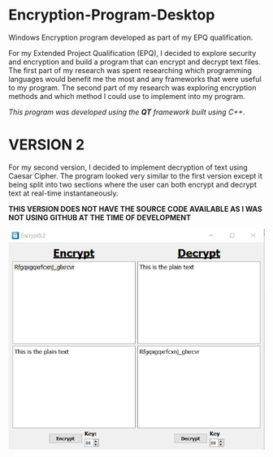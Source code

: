 # Encryption-Program-Desktop
Windows Encryption program developed as part of my EPQ qualification. 


For my Extended Project Qualification (EPQ), I decided to explore security and encryption and build a program that can encrypt and decrypt
text files. The first part of my research was spent researching which programming languages would benefit me the most and any frameworks 
that were useful to my program. The second part of my research was exploring encryption methods and which method I could use to implement 
into my program.

_This program was developed using the **QT** framework built using C++._

# VERSION 2

For my second version, I decided to implement decryption of text using Caesar Cipher. The program looked very similar to the first version
except it being split into two sections where the user can both encrypt and decrypt text at real-time instantaneously.

**THIS VERSION DOES NOT HAVE THE SOURCE CODE AVAILABLE AS I WAS NOT USING GITHUB AT THE TIME OF DEVELOPMENT**

![alt text](https://raw.githubusercontent.com/mahan201/Encryption-Program-Desktop/Version-2/Images/Version%202.jpeg)
